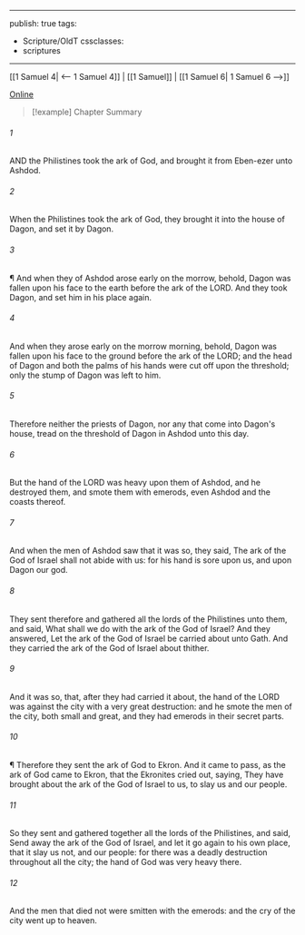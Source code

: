 

---
publish: true
tags:
  - Scripture/OldT
cssclasses:
  - scriptures
---
[[1 Samuel 4| <-- 1 Samuel 4]] | [[1 Samuel]] | [[1 Samuel 6| 1 Samuel 6 -->]]

[Online](https://churchofjesuschrist.org/study/scriptures/ot/1-sam/5?lang=eng)

>[!example] Chapter Summary
>
###### 1
AND the Philistines took the ark of God, and brought it from Eben-ezer unto Ashdod.
###### 2
When the Philistines took the ark of God, they brought it into the house of Dagon, and set it by Dagon.
###### 3
¶ And when they of Ashdod arose early on the morrow, behold, Dagon was fallen upon his face to the earth before the ark of the LORD.  And they took Dagon, and set him in his place again.
###### 4
And when they arose early on the morrow morning, behold, Dagon was fallen upon his face to the ground before the ark of the LORD; and the head of Dagon and both the palms of his hands were cut off upon the threshold; only the stump of Dagon was left to him.
###### 5
Therefore neither the priests of Dagon, nor any that come into Dagon's house, tread on the threshold of Dagon in Ashdod unto this day.
###### 6
But the hand of the LORD was heavy upon them of Ashdod, and he destroyed them, and smote them with emerods, even Ashdod and the coasts thereof.
###### 7
And when the men of Ashdod saw that it was so, they said, The ark of the God of Israel shall not abide with us: for his hand is sore upon us, and upon Dagon our god.
###### 8
They sent therefore and gathered all the lords of the Philistines unto them, and said, What shall we do with the ark of the God of Israel?  And they answered, Let the ark of the God of Israel be carried about unto Gath.  And they carried the ark of the God of Israel about thither.
###### 9
And it was so, that, after they had carried it about, the hand of the LORD was against the city with a very great destruction: and he smote the men of the city, both small and great, and they had emerods in their secret parts.
###### 10
¶ Therefore they sent the ark of God to Ekron.  And it came to pass, as the ark of God came to Ekron, that the Ekronites cried out, saying, They have brought about the ark of the God of Israel to us, to slay us and our people.
###### 11
So they sent and gathered together all the lords of the Philistines, and said, Send away the ark of the God of Israel, and let it go again to his own place, that it slay us not, and our people: for there was a deadly destruction throughout all the city; the hand of God was very heavy there.
###### 12
And the men that died not were smitten with the emerods: and the cry of the city went up to heaven.



